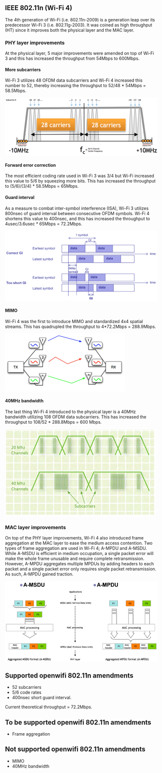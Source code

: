 <!--
SPDX-FileCopyrightText: 2019 Jiao Xianjun <putaoshu@msn.com>
SPDX-License-Identifier: AGPL-3.0-or-later
-->

## IEEE 802.11n (Wi-Fi 4)

The 4th generation of Wi-Fi (i.e. 802.11n-2009) is a generation leap over its predecessor Wi-Fi 3 (i.e. 802.11g-2003). It was coined as high throughput (HT) since it improves both the physical layer and the MAC layer.

### PHY layer improvements
At the physical layer, 5 major improvements were amended on top of Wi-Fi 3 and this has increased the throughput from 54Mbps to 600Mbps.

#### More subcarriers
Wi-Fi 3 utilizes 48 OFDM data subcarriers and Wi-Fi 4 increased this number to 52, thereby increasing the throughput to 52/48 * 54Mbps = 58.5Mbps.

![](./subcarriers.png)

#### Forward error correction
The most efficient coding rate used in Wi-Fi 3 was 3/4 but Wi-Fi increased this value to 5/6 by squeezing more bits. This has increased the throughput to (5/6)/(3/4) * 58.5Mbps = 65Mbps.

#### Guard interval
As a measure to combat inter-symbol interference (ISA), Wi-Fi 3 utilizes 800nsec of guard interval between consecutive OFDM symbols. Wi-Fi 4 shortens this value to 400nsec, and this has increased the throughput to 4usec/3.6usec * 65Mbps = 72.2Mbps.

![](./guard-interval.png)

#### MIMO
Wi-Fi 4 was the first to introduce MIMO and standardized 4x4 spatial streams. This has quadrupled the throughput to 4*72.2Mbps = 288.9Mbps.

![](./mimo.png)

#### 40MHz bandwidth
The last thing Wi-Fi 4 introduced to the physical layer is a 40MHz bandwidth utilizing 108 OFDM data subcarriers. This has increased the throughput to 108/52 * 288.8Mbps = 600 Mbps.

![](./40mhz.png)

### MAC layer improvements

On top of the PHY layer improvements, Wi-Fi 4 also introduced frame aggregation at the MAC layer to ease the medium access contention. Two types of frame aggregation are used in Wi-Fi 4; A-MPDU and A-MSDU. While A-MSDU is efficient in medium occupation, a single packet error will make the whole frame unusable and require complete retransmission. However, A-MPDU aggregates multiple MPDUs by adding headers to each packet and a single packet error only requires single packet retransmission. As such, A-MPDU gained traction.

![](./mpdu-aggr.png)


## Supported openwifi 802.11n amendments

- 52 subcarriers
- 5/6 code rates
- 400nsec short guard interval.

Current theoretical throughput = 72.2Mbps.

## To be supported openwifi 802.11n amendments
- Frame aggregation

## Not supported openwifi 802.11n amendments

- MIMO
- 40MHz bandwidth
